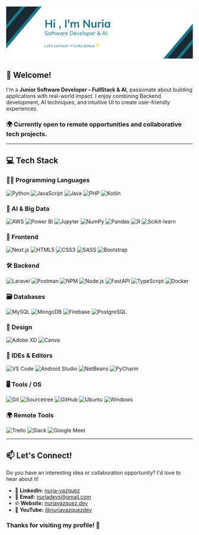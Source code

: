 
![Banner](media/banner.png)

## 👋 Welcome!

I'm a **Junior Software Developer – FullStack & AI**, passionate about building applications with real-world impact. I enjoy combining Backend development, AI techniques, and intuitive UI to create user-friendly experiences.

### 🌍 Currently open to remote opportunities and collaborative tech projects.

----------

## 💻 Tech Stack

### 🧑‍💻 Programming Languages

<div> <img src="https://img.shields.io/badge/python-%2314354C.svg?style=for-the-badge&logo=python&logoColor=white" alt="Python"/> <img src="https://img.shields.io/badge/javascript-%23323330.svg?style=for-the-badge&logo=javascript&logoColor=%23F7DF1E" alt="JavaScript"/> <img src="https://img.shields.io/badge/Java-FF2D00?style=for-the-badge&logo=openjdk&logoColor=white" alt="Java"/> <img src="https://img.shields.io/badge/php-%23777BB4.svg?style=for-the-badge&logo=php&logoColor=white" alt="PHP"/> <img src="https://img.shields.io/badge/Kotlin-7F52FF?style=for-the-badge&logo=Kotlin&logoColor=white" alt="Kotlin"/> </div>

### 🤖 AI & Big Data

<div> <img src="https://img.shields.io/badge/AWS-%23FF9900.svg?style=for-the-badge&logo=amazon-aws&logoColor=white" alt="AWS"/> <img src="https://img.shields.io/badge/power_bi-F2C811?style=for-the-badge&logo=powerbi&logoColor=black" alt="Power BI"/> <img src="https://img.shields.io/badge/Jupyter-FFA500?style=for-the-badge&labelColor=FFFFFF&logo=jupyter" alt="Jupyter"/> <img src="https://img.shields.io/badge/-NumPy-013243?style=for-the-badge&logo=numpy&logoColor=white" alt="NumPy"/> <img src="https://img.shields.io/badge/pandas-%23150458.svg?style=for-the-badge&logo=pandas&logoColor=white" alt="Pandas"/> <img src="https://img.shields.io/badge/r-%23276DC3.svg?style=for-the-badge&logo=r&logoColor=white" alt="R"/> <img src="https://img.shields.io/badge/scikit--learn-%23F7931E.svg?style=for-the-badge&logo=scikit-learn&logoColor=white" alt="Scikit-learn"/> </div>

### 🎨 Frontend

<div> <img src="https://img.shields.io/badge/next.js-000000?style=for-the-badge&logo=nextdotjs&logoColor=white" alt="Next.js"/> <img src="https://img.shields.io/badge/html5-%23E34F26.svg?style=for-the-badge&logo=html5&logoColor=white" alt="HTML5"/> <img src="https://img.shields.io/badge/css3-%231572B6.svg?style=for-the-badge&logo=css3&logoColor=white" alt="CSS3"/> <img src="https://img.shields.io/badge/SASS-hotpink.svg?style=for-the-badge&logo=SASS&logoColor=white" alt="SASS"/> <img src="https://img.shields.io/badge/bootstrap-%23563D7C.svg?style=for-the-badge&logo=bootstrap&logoColor=white" alt="Bootstrap"/> </div>

### 🛠️ Backend

<div> <img src="https://img.shields.io/badge/laravel-%23323330.svg?style=for-the-badge&logo=laravel&logoColor=FF0000" alt="Laravel"/> <img src="https://img.shields.io/badge/postman-%23323330.svg?style=for-the-badge&logo=postman&logoColor=FF0000" alt="Postman"/> <img src="https://img.shields.io/badge/NPM-%23CB3837.svg?style=for-the-badge&logo=npm&logoColor=white" alt="NPM"/> <img src="https://img.shields.io/badge/node.js-6DA55F?style=for-the-badge&logo=node.js&logoColor=white" alt="Node.js"/> <img src="https://img.shields.io/badge/FastAPI-005571?style=for-the-badge&logo=fastapi" alt="FastAPI"/> <img src="https://img.shields.io/badge/TypeScript-3178C6?style=for-the-badge&logo=typescript&logoColor=white" alt="TypeScript"/> <img src="https://img.shields.io/badge/docker-257bd6?style=for-the-badge&logo=docker&logoColor=white" alt="Docker"/> </div>

### 🗃️ Databases

<div> <img src="https://img.shields.io/badge/mysql-%2300f.svg?style=for-the-badge&logo=mysql&logoColor=white" alt="MySQL"/> <img src="https://img.shields.io/badge/MongoDB-%234ea94b.svg?style=for-the-badge&logo=mongodb&logoColor=white" alt="MongoDB"/> <img src="https://img.shields.io/badge/Firebase-%23316192.svg?style=for-the-badge&logo=firebase&logoColor=white" alt="Firebase"/> <img src="https://img.shields.io/badge/postgresql-4169e1?style=for-the-badge&logo=postgresql&logoColor=white" alt="PostgreSQL"/> </div>

### 🎨 Design

<div> <img src="https://img.shields.io/badge/Adobe%20XD-470137?style=for-the-badge&logo=Adobe%20XD&logoColor=FF61F6" alt="Adobe XD"/> <img src="https://img.shields.io/badge/Canva-%2300C4CC.svg?style=for-the-badge&logo=Canva&logoColor=white" alt="Canva"/> </div>

### 🧰 IDEs & Editors

<div> <img src="https://img.shields.io/badge/Visual%20Studio%20Code-0078d7.svg?style=for-the-badge&logo=visual-studio-code&logoColor=white" alt="VS Code"/> <img src="https://img.shields.io/badge/Android%20Studio-3DDC84.svg?style=for-the-badge&logo=android-studio&logoColor=white" alt="Android Studio"/> <img src="https://img.shields.io/badge/NetBeansIDE-1B6AC6.svg?style=for-the-badge&logo=apache-netbeans-ide&logoColor=white" alt="NetBeans"/> <img src="https://img.shields.io/badge/PyCharm-000000.svg?style=for-the-badge&logo=pycharm&logoColor=white" alt="PyCharm"/> </div>

### 🖥️ Tools / OS

<div> <img src="https://img.shields.io/badge/git-%23F05033.svg?style=for-the-badge&logo=git&logoColor=white" alt="Git"/> <img src="https://img.shields.io/badge/sourcetree-0078D6.svg?style=for-the-badge&logo=sourcetree&logoColor=white" alt="Sourcetree"/> <img src="https://img.shields.io/badge/Github-000000?style=for-the-badge&logo=github&logoColor=white" alt="GitHub"/> <img src="https://img.shields.io/badge/Ubuntu-E95420?style=for-the-badge&logo=Ubuntu&logoColor=white" alt="Ubuntu"/> <img src="https://img.shields.io/badge/Windows-0078D6?style=for-the-badge&logo=windows&logoColor=white" alt="Windows"/> </div>

### 🌍 Remote Tools

<div> <img src="https://img.shields.io/badge/Trello-%23026AA7.svg?style=for-the-badge&logo=Trello&logoColor=white" alt="Trello"/> <img src="https://img.shields.io/badge/Slack-4A154B?style=for-the-badge&logo=slack&logoColor=white" alt="Slack"/> <img src="https://img.shields.io/badge/Google%20Meet-00897B?style=for-the-badge&logo=google-meet&logoColor=white" alt="Google Meet"/> </div>

----------

## 📫 Let's Connect!

Do you have an interesting idea or collaboration opportunity? I'd love to hear about it!

-   💼 **LinkedIn:** [nuria-vazquez](https://linkedin.com/in/nuria-vazquez)
-   📧 **Email:** [nuriadevs@gmail.com](mailto:nuriadevs@gmail.com)
-   🌐 **Website:** [nuriavazquez.dev](https://nuriavazquez.dev/)
-   🎥 **YouTube:** [@nuriavazquezdev](https://www.youtube.com/@nuriavazquezdev)

### Thanks for visiting my profile! 🚀